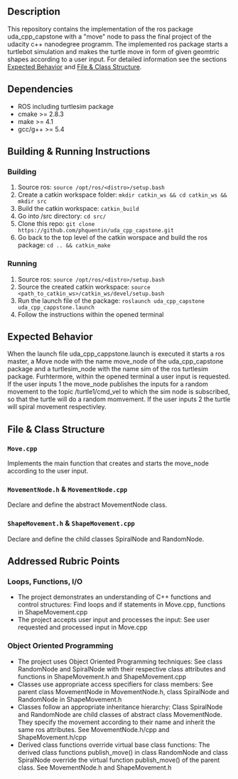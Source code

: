 ## Description

This repository contains the implementation of the ros package uda_cpp_capstone with a "move" node to pass the final project of the udacity c++ nanodegree programm. The implemented ros package starts a turtlebot simulation and makes the turtle move in form of given geomtric shapes according to a user input. For detailed information see the sections [Expected Behavior](#expected-behavior) and [File & Class Structure](#file-class-strucutre).

## Dependencies

- ROS including turtlesim package
- cmake >= 2.8.3
- make >= 4.1
- gcc/g++ >= 5.4

## Building & Running Instructions

### Building

1. Source ros: `source /opt/ros/<distro>/setup.bash`
2. Create a catkin workspace folder: `mkdir catkin_ws && cd catkin_ws && mkdir src`
3. Build the catkin workspace: `catkin_build`
4. Go into /src directory:  `cd src/`
5. Clone this repo:  `git clone https://github.com/phquentin/uda_cpp_capstone.git`
6. Go back to the top level of the catkin worspace and build the ros package: `cd .. && catkin_make`

### Running

1. Source ros: `source /opt/ros/<distro>/setup.bash`
2. Source the created catkin workspace: `source <path_to_catkin_ws>/catkin_ws/devel/setup.bash`
3. Run the launch file of the package: `roslaunch uda_cpp_capstone uda_cpp_cappstone.launch`
4. Follow the instructions within the opened terminal

## <a name="expected-behavior"></a> Expected Behavior

When the launch file uda_cpp_cappstone.launch is executed it starts a ros master, a Move node with the name move_node of the uda_cpp_capstone package and a turtlesim_node with the name sim of the ros turtlesim package. Furhtermore, within the opened terminal a user input is requested. If the user inputs 1 the move_node publishes the inputs for a random movement to the topic /turtle1/cmd_vel to which the sim node is subscribed, so that the turtle will do a random momvement. If the user inputs 2 the turtle will spiral movement respectivley.

## <a name="file-class-strucutre"></a> File & Class Structure

### `Move.cpp`

Implements the main function that creates and starts the move_node according to the user input.

### `MovementNode.h` & `MovementNode.cpp`

Declare and define the abstract MovementNode class.

### `ShapeMovement.h` & `ShapeMovement.cpp`

Declare and define the child classes SpiralNode and RandomNode.

## Addressed Rubric Points

### Loops, Functions, I/O

- The project demonstrates an understanding of C++ functions and control structures: Find loops and if statements in Move.cpp, functions in ShapeMovement.cpp
- The project accepts user input and processes the input: See user requested and processed input in Move.cpp

### Object Oriented Programming

- The project uses Object Oriented Programming techniques: See class RandomNode and SpiralNode with their respective class attributes and functions in ShapeMovement.h and ShapeMovement.cpp
- Classes use appropriate access specifiers for class members: See parent class MovementNode in MovementNode.h, class SpiralNode and RandomNode in ShapeMovement.h
- Classes follow an appropriate inheritance hierarchy: Class SpiralNode and RandomNode are child classes of abstract class MovementNode. They specify the movement according to their name and inherit the same ros attributes. See MovementNode.h/cpp and ShapeMovement.h/cpp
- Derived class functions override virtual base class functions: The derived class functions publish_move() in class RandomNode and class SpiralNode override the virtual function publish_move() of the parent class. See MovementNode.h and ShapeMovement.h 




